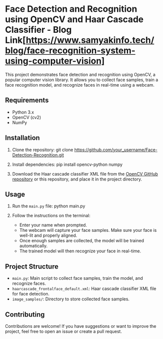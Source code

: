 # Face Detection and Recognition using OpenCV and Haar Cascade Classifier - Blog Link[https://www.samyakinfo.tech/blog/face-recognition-system-using-computer-vision]

This project demonstrates face detection and recognition using OpenCV, a popular computer vision library. It allows you to collect face samples, train a face recognition model, and recognize faces in real-time using a webcam.

## Requirements

- Python 3.x
- OpenCV (cv2)
- NumPy

## Installation

1. Clone the repository:
   git clone https://github.com/your_username/Face-Detection-Recognition.git

2. Install dependencies:
   pip install opencv-python numpy

3. Download the Haar cascade classifier XML file from the [OpenCV GitHub repository](https://github.com/opencv/opencv/tree/master/data/haarcascades) or this repository, and place it in the project directory.

## Usage

1. Run the `main.py` file:
   python main.py
   
2. Follow the instructions on the terminal:
   - Enter your name when prompted.
   - The webcam will capture your face samples. Make sure your face is well-lit and properly aligned.
   - Once enough samples are collected, the model will be trained automatically.
   - The trained model will then recognize your face in real-time.

## Project Structure

- `main.py`: Main script to collect face samples, train the model, and recognize faces.
- `haarcascade_frontalface_default.xml`: Haar cascade classifier XML file for face detection.
- `image_samples/`: Directory to store collected face samples.

## Contributing

Contributions are welcome! If you have suggestions or want to improve the project, feel free to open an issue or create a pull request.


